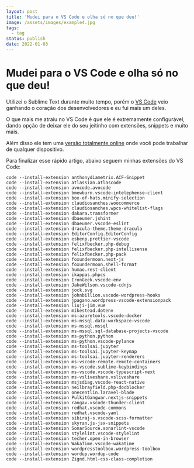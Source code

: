 ```yaml
---
layout: post
title: 'Mudei para o VS Code e olha só no que deu!'
image: /assets/images/example4.jpg
tags:
  - tag
status: publish
date: 2022-01-03
---
```

# Mudei para o VS Code e olha só no que deu!

Utilizei o Sublime Text durante muito tempo, porém o  [VS Code](https://code.visualstudio.com/)  veio ganhando o coração dos desenvolvedores e eu fui mais um deles.

O que mais me atraiu no VS Code é que ele é extremamente configurável, dando opção de deixar ele do seu jeitinho com extensões, snippets e muito mais.

Além disso ele tem uma  [versão totalmente online](https://vscode.dev/)  onde você pode trabalhar de qualquer dispositivo.

Para finalizar esse rápido artigo, abaixo seguem minhas extensões do VS Code:

```
code --install-extension anthonydiametrix.ACF-Snippet
code --install-extension atlassian.atlascode
code --install-extension avocode.avocode
code --install-extension bmewburn.vscode-intelephense-client
code --install-extension box-of-hats.minify-selection
code --install-extension claudiosanches.woocommerce
code --install-extension claudiosanches.wpcs-whitelist-flags
code --install-extension dakara.transformer
code --install-extension dbaeumer.jshint
code --install-extension dbaeumer.vscode-eslint
code --install-extension dracula-theme.theme-dracula
code --install-extension EditorConfig.EditorConfig
code --install-extension esbenp.prettier-vscode
code --install-extension felixfbecker.php-debug
code --install-extension felixfbecker.php-intellisense
code --install-extension felixfbecker.php-pack
code --install-extension foxundermoon.next-js
code --install-extension foxundermoon.shell-format
code --install-extension humao.rest-client
code --install-extension ikappas.phpcs
code --install-extension IronGeek.vscode-env
code --install-extension JakeWilson.vscode-cdnjs
code --install-extension jock.svg
code --install-extension johnbillion.vscode-wordpress-hooks
code --install-extension jpagano.wordpress-vscode-extensionpack
code --install-extension liuji-jim.vue
code --install-extension mikestead.dotenv
code --install-extension ms-azuretools.vscode-docker
code --install-extension ms-mssql.data-workspace-vscode
code --install-extension ms-mssql.mssql
code --install-extension ms-mssql.sql-database-projects-vscode
code --install-extension ms-python.python
code --install-extension ms-python.vscode-pylance
code --install-extension ms-toolsai.jupyter
code --install-extension ms-toolsai.jupyter-keymap
code --install-extension ms-toolsai.jupyter-renderers
code --install-extension ms-vscode-remote.remote-containers
code --install-extension ms-vscode.sublime-keybindings
code --install-extension ms-vscode.vscode-typescript-next
code --install-extension ms-vsliveshare.vsliveshare
code --install-extension msjsdiag.vscode-react-native
code --install-extension neilbrayfield.php-docblocker
code --install-extension onecentlin.laravel-blade
code --install-extension PulkitGangwar.nextjs-snippets
code --install-extension rangav.vscode-thunder-client
code --install-extension redhat.vscode-commons
code --install-extension redhat.vscode-yaml
code --install-extension sibiraj-s.vscode-scss-formatter
code --install-extension skyran.js-jsx-snippets
code --install-extension SonarSource.sonarlint-vscode
code --install-extension stylelint.vscode-stylelint
code --install-extension techer.open-in-browser
code --install-extension WakaTime.vscode-wakatime
code --install-extension wordpresstoolbox.wordpress-toolbox
code --install-extension wordup.wordup-code
code --install-extension Zignd.html-css-class-completion
```